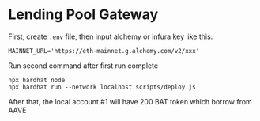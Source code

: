 # Lending Pool Gateway

First, create ```.env``` file, then input alchemy or infura key like this: 
```
MAINNET_URL='https://eth-mainnet.g.alchemy.com/v2/xxx'
```

Run second command after first run complete

```shell
npx hardhat node
npx hardhat run --network localhost scripts/deploy.js
```

After that, the local account #1 will have 200 BAT token which borrow from AAVE
